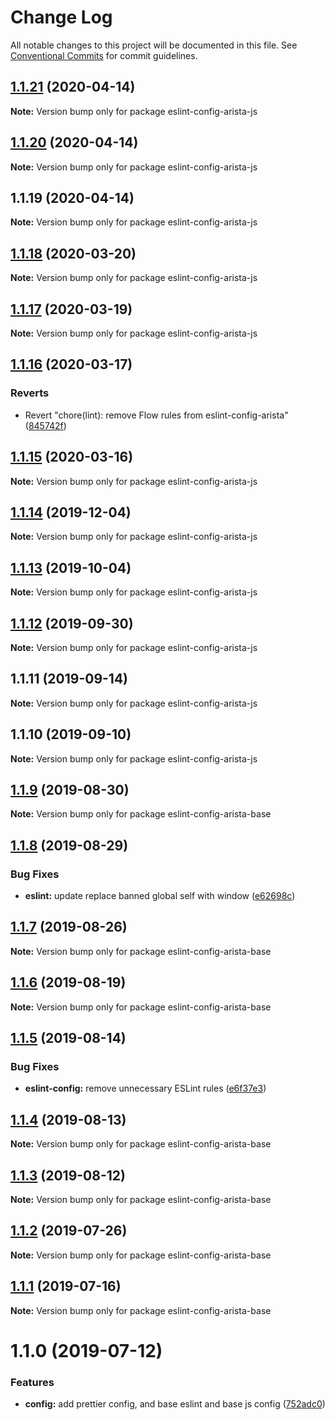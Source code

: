 # Change Log

All notable changes to this project will be documented in this file.
See [Conventional Commits](https://conventionalcommits.org) for commit guidelines.

## [1.1.21](https://github.com/aristanetworks/cloudvision-frontend-config/compare/eslint-config-arista-js@1.1.19...eslint-config-arista-js@1.1.21) (2020-04-14)

**Note:** Version bump only for package eslint-config-arista-js





## [1.1.20](https://github.com/aristanetworks/cloudvision-frontend-config/compare/eslint-config-arista-js@1.1.19...eslint-config-arista-js@1.1.20) (2020-04-14)

**Note:** Version bump only for package eslint-config-arista-js





## 1.1.19 (2020-04-14)

**Note:** Version bump only for package eslint-config-arista-js





## [1.1.18](http://gerrit.corp.arista.io:29418/web-components/compare/eslint-config-arista-js@1.1.17...eslint-config-arista-js@1.1.18) (2020-03-20)

**Note:** Version bump only for package eslint-config-arista-js





## [1.1.17](http://gerrit.corp.arista.io:29418/web-components/compare/eslint-config-arista-js@1.1.16...eslint-config-arista-js@1.1.17) (2020-03-19)

**Note:** Version bump only for package eslint-config-arista-js





## [1.1.16](http://gerrit.corp.arista.io:29418/web-components/compare/eslint-config-arista-js@1.1.15...eslint-config-arista-js@1.1.16) (2020-03-17)


### Reverts

* Revert "chore(lint): remove Flow rules from eslint-config-arista" ([845742f](http://gerrit.corp.arista.io:29418/web-components/commits/845742f94db1bb8c5445bac761720a7e5492820e))





## [1.1.15](http://gerrit.corp.arista.io:29418/web-components/compare/eslint-config-arista-js@1.1.14...eslint-config-arista-js@1.1.15) (2020-03-16)

**Note:** Version bump only for package eslint-config-arista-js





## [1.1.14](http://gerrit.corp.arista.io:29418/web-components/compare/eslint-config-arista-js@1.1.13...eslint-config-arista-js@1.1.14) (2019-12-04)

**Note:** Version bump only for package eslint-config-arista-js





## [1.1.13](http://gerrit.corp.arista.io:29418/web-components/compare/eslint-config-arista-js@1.1.12...eslint-config-arista-js@1.1.13) (2019-10-04)

**Note:** Version bump only for package eslint-config-arista-js





## [1.1.12](http://gerrit.corp.arista.io:29418/web-components/compare/eslint-config-arista-js@1.1.11...eslint-config-arista-js@1.1.12) (2019-09-30)

**Note:** Version bump only for package eslint-config-arista-js





## 1.1.11 (2019-09-14)

**Note:** Version bump only for package eslint-config-arista-js





## 1.1.10 (2019-09-10)

**Note:** Version bump only for package eslint-config-arista-js





## [1.1.9](http://gerrit.corp.arista.io:29418/web-components/compare/eslint-config-arista-base@1.1.8...eslint-config-arista-base@1.1.9) (2019-08-30)

**Note:** Version bump only for package eslint-config-arista-base





## [1.1.8](http://gerrit.corp.arista.io:29418/web-components/compare/eslint-config-arista-base@1.1.7...eslint-config-arista-base@1.1.8) (2019-08-29)


### Bug Fixes

* **eslint:** update replace banned global self with window ([e62698c](http://gerrit.corp.arista.io:29418/web-components/commits/e62698c))





## [1.1.7](http://gerrit.corp.arista.io:29418/web-components/compare/eslint-config-arista-base@1.1.6...eslint-config-arista-base@1.1.7) (2019-08-26)

**Note:** Version bump only for package eslint-config-arista-base





## [1.1.6](http://gerrit.corp.arista.io:29418/web-components/compare/eslint-config-arista-base@1.1.5...eslint-config-arista-base@1.1.6) (2019-08-19)

**Note:** Version bump only for package eslint-config-arista-base





## [1.1.5](http://gerrit.corp.arista.io:29418/web-components/compare/eslint-config-arista-base@1.1.4...eslint-config-arista-base@1.1.5) (2019-08-14)


### Bug Fixes

* **eslint-config:** remove unnecessary ESLint rules ([e6f37e3](http://gerrit.corp.arista.io:29418/web-components/commits/e6f37e3))





## [1.1.4](http://gerrit.corp.arista.io:29418/web-components/compare/eslint-config-arista-base@1.1.3...eslint-config-arista-base@1.1.4) (2019-08-13)

**Note:** Version bump only for package eslint-config-arista-base





## [1.1.3](http://gerrit.corp.arista.io:29418/web-components/compare/eslint-config-arista-base@1.1.2...eslint-config-arista-base@1.1.3) (2019-08-12)

**Note:** Version bump only for package eslint-config-arista-base





## [1.1.2](http://gerrit.corp.arista.io:29418/web-components/compare/eslint-config-arista-base@1.1.1...eslint-config-arista-base@1.1.2) (2019-07-26)

**Note:** Version bump only for package eslint-config-arista-base





## [1.1.1](http://gerrit.corp.arista.io:29418/web-components/compare/eslint-config-arista-base@1.1.0...eslint-config-arista-base@1.1.1) (2019-07-16)

**Note:** Version bump only for package eslint-config-arista-base





# 1.1.0 (2019-07-12)


### Features

* **config:** add prettier config, and base eslint and base js config ([752adc0](http://gerrit.corp.arista.io:29418/web-components/commits/752adc0))
